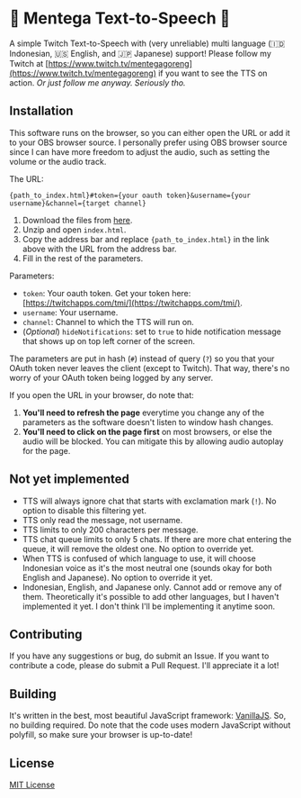 # 🧈 Mentega Text-to-Speech 🧈
A simple Twitch Text-to-Speech with (very unreliable) multi language (🇮🇩 Indonesian, 🇺🇸 English, and 🇯🇵 Japanese) support! Please follow my Twitch at [https://www.twitch.tv/mentegagoreng](https://www.twitch.tv/mentegagoreng) if you want to see the TTS on action. _Or just follow me anyway. Seriously tho._

## Installation
This software runs on the browser, so you can either open the URL or add it to your OBS browser source. I personally prefer using OBS browser source since I can have more freedom to adjust the audio, such as setting the volume or the audio track.

The URL:
````
{path_to_index.html}#token={your oauth token}&username={your username}&channel={target channel}
````

1. Download the files from [here](https://github.com/mentegago/mentega-tts/releases/latest).
2. Unzip and open `index.html`.
3. Copy the address bar and replace `{path_to_index.html}` in the link above with the URL from the address bar.
4. Fill in the rest of the parameters.

Parameters:
- `token`: Your oauth token. Get your token here: [https://twitchapps.com/tmi/](https://twitchapps.com/tmi/).
- `username`: Your username.
- `channel`: Channel to which the TTS will run on.
- (_Optional_) `hideNotifications`: set to `true` to hide notification message that shows up on top left corner of the screen.

The parameters are put in hash (`#`) instead of query (`?`) so you that your OAuth token never leaves the client (except to Twitch). That way, there's no worry of your OAuth token being logged by any server.

If you open the URL in your browser, do note that:
1. **You'll need to refresh the page** everytime you change any of the parameters as the software doesn't listen to window hash changes.
2. **You'll need to click on the page first** on most browsers, or else the audio will be blocked. You can mitigate this by allowing audio autoplay for the page.

## Not yet implemented
- TTS will always ignore chat that starts with exclamation mark (`!`). No option to disable this filtering yet.
- TTS only read the message, not username.
- TTS limits to only 200 characters per message.
- TTS chat queue limits to only 5 chats. If there are more chat entering the queue, it will remove the oldest one. No option to override yet.
- When TTS is confused of which language to use, it will choose Indonesian voice as it's the most neutral one (sounds okay for both English and Japanese). No option to override it yet.
- Indonesian, English, and Japanese only. Cannot add or remove any of them. Theoretically it's possible to add other languages, but I haven't implemented it yet. I don't think I'll be implementing it anytime soon.

## Contributing
If you have any suggestions or bug, do submit an Issue. If you want to contribute a code, please do submit a Pull Request. I'll appreciate it a lot!

## Building
It's written in the best, most beautiful JavaScript framework: [VanillaJS](http://vanilla-js.com/). So, no building required. Do note that the code uses modern JavaScript without polyfill, so make sure your browser is up-to-date!

## License
[MIT License](LICENSE)
